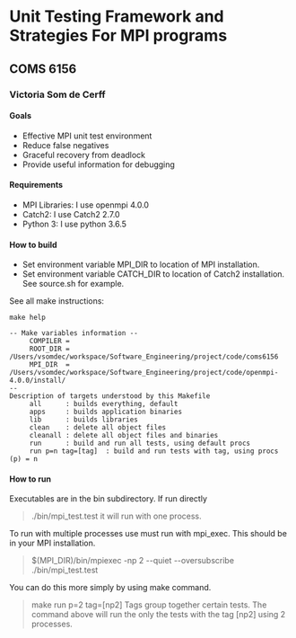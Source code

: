 # Unit Testing Framework and Strategies For MPI programs
## COMS 6156 
### Victoria Som de Cerff

#### Goals
- Effective MPI unit test environment
- Reduce false negatives
- Graceful recovery from deadlock 
- Provide useful information for debugging


#### Requirements
- MPI Libraries:  I use openmpi 4.0.0
- Catch2: I use Catch2 2.7.0
- Python 3: I use python 3.6.5


#### How to build
- Set environment variable MPI_DIR to location of MPI installation. 
- Set environment variable CATCH_DIR to location of Catch2 installation. 
See source.sh for example.

See all make instructions:
```
make help

-- Make variables information --
	 COMPILER = 
	 ROOT_DIR = /Users/vsomdec/workspace/Software_Engineering/project/code/coms6156
	 MPI_DIR  = /Users/vsomdec/workspace/Software_Engineering/project/code/openmpi-4.0.0/install/
-- 
Description of targets understood by this Makefile
	 all      : builds everything, default
	 apps     : builds application binaries
	 lib 	  : builds libraries
	 clean    : delete all object files
	 cleanall : delete all object files and binaries
	 run      : build and run all tests, using default procs
	 run p=n tag=[tag]  : build and run tests with tag, using procs (p) = n
```

#### How to run
Executables are in the bin subdirectory.  If run directly 
> ./bin/mpi_test.test
it will run with one process. 

To run with multiple processes use must run with mpi_exec.  This should be in your MPI installation.  
> $(MPI_DIR)/bin/mpiexec -np 2 --quiet --oversubscribe ./bin/mpi_test.test

You can do this more simply by using make command. 
> make run p=2 tag=[np2]
Tags group together certain tests.  The command above will run the only the tests with the tag [np2] using 2 processes.
